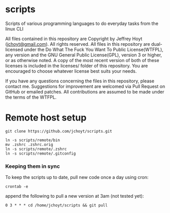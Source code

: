 scripts
=======

Scripts of various programming languages to do everyday tasks from the linux CLI

All files contained in this repository are Copyright by Jeffrey Hoyt (jchoyt@gmail.com). All rights reserved.  All files in this repository are dual-licensed under the Do What The Fuck You Want To Public License(WTFPL), any version and the GNU General Public License(GPL), version 3 or higher, or as otherwise noted. A copy of the most recent version of both of these licenses is included in the licenses/ folder of this repository. You are encouraged to choose whatever license best suits your needs. 

If you have any questions concerning the files in this repository, please contact me.  Suggestions for improvement are welcomed via Pull Request on GitHub or emailed patches. All contributions are assumed to be made under the terms of the WTFPL.

Remote host setup
=================
```
git clone https://github.com/jchoyt/scripts.git

ln -s scripts/remote/bin                                                                                                                                                                              
mv .zshrc .zshrc.orig                                                                                                                                                                               
ln -s scripts/remote/.zshrc   
ln -s scripts/remote/.gitconfig
```
### Keeping them in sync
To keep the scripts up to date, pull new code once a day using cron:

```
crontab -e
```
append the following to pull a new version at 3am (not tested yet):
```
0 3 * * * cd /home/jchoyt/scripts && git pull
```
